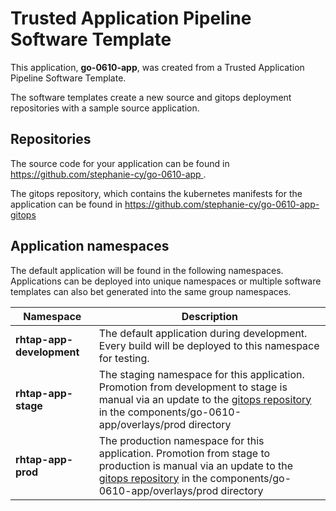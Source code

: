 # Trusted Application Pipeline Software Template

This application, **go-0610-app**, was created from a Trusted Application Pipeline Software Template.

The software templates create a new source and gitops deployment repositories with a sample source application. 

## Repositories

The source code for your application can be found in [https://github.com/stephanie-cy/go-0610-app ](https://github.com/stephanie-cy/go-0610-app ).
 
The gitops repository, which contains the kubernetes manifests for the application can be found in 
[https://github.com/stephanie-cy/go-0610-app-gitops ](https://github.com/stephanie-cy/go-0610-app-gitops ) 

## Application namespaces 

The default application will be found in the following namespaces. Applications can be deployed into unique namespaces or multiple software templates can also bet generated into the same group namespaces.  

|  Namespace   |  Description   |  
| -------- | -------- |   
| **rhtap-app-development** | The default application during development. Every build will be deployed to this namespace for testing. | 
| **rhtap-app-stage** | The staging namespace for this application. Promotion from development to stage is manual via an update to the [gitops repository](https://github.com/stephanie-cy/go-0610-app-gitops ) in the components/go-0610-app/overlays/prod directory |  
| **rhtap-app-prod** | The production namespace for this application. Promotion from stage to production is manual via an update to the [gitops repository](https://github.com/stephanie-cy/go-0610-app-gitops ) in the components/go-0610-app/overlays/prod directory | 